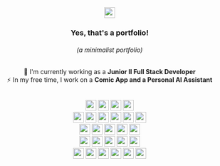<div> 

  <div align="center"> 
    <a href="https://www.linkedin.com/in/brnsalg/" target="_blank">
      <img height="24px" src="https://img.shields.io/badge/LinkedIn-0077B5?style=for-the-badge&logo=linkedin&logoColor=white" />
    </a>
    <h3><strong>Yes, that's a portfolio!</strong></h3>
    <h6><i>(a minimalist portfolio)</i></h6>
  </div>

  <div align="center"> 
<!--        <img height="200rem" src="https://media.tenor.com/S7tux02azhMAAAAC/batman-batman-the-animated-series.gif"/> -->
<!--        <img height="200rem" src="https://i.pinimg.com/originals/04/b5/71/04b5711d4299553b6a5cf9ce0eb25888.gif"/> -->
<!--       <img height="200rem" src="https://i.pinimg.com/originals/ce/1b/98/ce1b98f417a952432db7ce945142068a.gif"/> -->
<!--     <img height="200rem" src="https://giffiles.alphacoders.com/142/14239.gif"/> -->
<!--      <img height="200rem" src="https://giffiles.alphacoders.com/427/4272.gif"/> -->
<!--      <img height="200rem" src="https://giffiles.alphacoders.com/361/36178.gif"/> -->
  </div>

  <p align="center">
    🔭 I'm currently working as a <strong>Junior II Full Stack Developer</strong>
    <br>
    ⚡ In my free time, I work on a <strong>Comic App and a Personal AI Assistant</strong>
  </p>

  <br>

  <div align="center">
    <!-- Languages -->
<!--     <img height="24px" src="https://img.shields.io/badge/JavaScript-f7df1e?style=for-the-badge&logo=javascript&logoColor=black" /> -->
    <img height="24px" src="https://img.shields.io/badge/TypeScript-3178c6?style=for-the-badge&logo=typescript&logoColor=white" />
    <img height="24px" src="https://img.shields.io/badge/Python-3776AB?style=for-the-badge&logo=python&logoColor=white" />
    <img height="24px" src="https://img.shields.io/badge/Java-007396?style=for-the-badge&logo=java&logoColor=white" />
    <img height="24px" src="https://img.shields.io/badge/Bash-121011?style=for-the-badge&logo=gnu-bash&logoColor=white" />
    <br>
    <!-- Frontend -->
    <img height="24px" src="https://img.shields.io/badge/Angular-DD0031?style=for-the-badge&logo=angular&logoColor=white" />
    <img height="24px" src="https://img.shields.io/badge/Ionic-3880FF?style=for-the-badge&logo=ionic&logoColor=white" />
    <img height="24px" src="https://img.shields.io/badge/React_Native-61DAFB?style=for-the-badge&logo=react&logoColor=black" />
    <img height="24px" src="https://img.shields.io/badge/Bootstrap-563d7c?style=for-the-badge&logo=bootstrap&logoColor=white" />
    <img height="24px" src="https://img.shields.io/badge/Sass-cc6699?style=for-the-badge&logo=sass&logoColor=white" />
    <img height="24px" src="https://img.shields.io/badge/Tailwind_CSS-06B6D4?style=for-the-badge&logo=tailwindcss&logoColor=white" />
    <br>
    <!-- Backend -->
    <img height="24px" src="https://img.shields.io/badge/Django-092e20?style=for-the-badge&logo=django&logoColor=white" />
    <img height="24px" src="https://img.shields.io/badge/Spring-6DB33F?style=for-the-badge&logo=spring&logoColor=white" />
    <img height="24px" src="https://img.shields.io/badge/Node.js-339933?style=for-the-badge&logo=nodedotjs&logoColor=white" />
    <img height="24px" src="https://img.shields.io/badge/Express.js-000000?style=for-the-badge&logo=express&logoColor=white" />
    <img height="24px" src="https://img.shields.io/badge/Next.js-000000?style=for-the-badge&logo=nextdotjs&logoColor=white" />
    <br>
    <!-- Databases -->
    <img height="24px" src="https://img.shields.io/badge/MongoDB-4ea94b?style=for-the-badge&logo=mongodb&logoColor=white" />
    <img height="24px" src="https://img.shields.io/badge/MySQL-00758f?style=for-the-badge&logo=mysql&logoColor=white" />
    <img height="24px" src="https://img.shields.io/badge/PostgreSQL-336791?style=for-the-badge&logo=postgresql&logoColor=white" />
    <img height="24px" src="https://img.shields.io/badge/Redis-DC382D?style=for-the-badge&logo=redis&logoColor=white" />
    <img height="24px" src="https://img.shields.io/badge/SQLite-003B57?style=for-the-badge&logo=sqlite&logoColor=white" />
    <br>
    <!-- Other Tools -->
    <img height="24px" src="https://img.shields.io/badge/Firebase-ffca28?style=for-the-badge&logo=firebase&logoColor=black" />
    <img height="24px" src="https://img.shields.io/badge/Git-F05032?style=for-the-badge&logo=git&logoColor=white" />
    <img height="24px" src="https://img.shields.io/badge/Docker-2496ED?style=for-the-badge&logo=docker&logoColor=white" />
    <img height="24px" src="https://img.shields.io/badge/Jest-C21325?style=for-the-badge&logo=jest&logoColor=white" />
    <img height="24px" src="https://img.shields.io/badge/Postman-FF6C37?style=for-the-badge&logo=postman&logoColor=white" />
    <img height="24px" src="https://img.shields.io/badge/Linux-FCC624?style=for-the-badge&logo=linux&logoColor=black" />
  </div>

</div>
